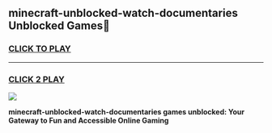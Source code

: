 
## minecraft-unblocked-watch-documentaries Unblocked Games👋
<h3>
<a href="https://news.freeplayer.one?title=minecraft-unblocked-watch-documentaries&ref=16F">CLICK TO PLAY</a></h3>
<hr>

<h3>
<a href="https://news.freeplayer.one?title=minecraft-unblocked-watch-documentaries&ref=16F">CLICK 2 PLAY</a>
  
</h3>

<a href="https://news.freeplayer.one?title=minecraft-unblocked-watch-documentaries&ref=16F/"><img src="https://clearcache.store/games.png"></a>


**minecraft-unblocked-watch-documentaries games unblocked: Your Gateway to Fun and Accessible Online Gaming**
